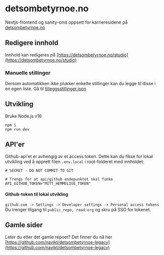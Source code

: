 # detsombetyrnoe.no

Nextjs-frontend og sanity-cms oppsett for karrieresidene på [detsombetyrnoe.no](https://www.detsombetyrnoe.no)

## Redigere innhold

Innhold kan redigeres på [https://detsombetyrnoe.no/studio](https://detsombetyrnoe.no/studio)

### Manuelle stillinger

Dersom automatikken ikke plukker enkelte stillinger kan du legge til disse i en egen liste.
Gå til [tilleggsstillinger.json](/src/lib/tilleggsstillinger.json)

## Utvikling

Bruke Node.js v16

```
npm i
npm run dev
```

## API'er

Github-api'et er avhengig av et access token.
Dette kan du fikse for lokal utvikling ved å opprett filen `.env.local` i root-folderet med innholdet:

```
# SECRET - DO NOT COMMIT TO GIT

# Trengs for at api/github endepunktet skal funke
API_GITHUB_TOKEN="MITT_HEMMELIGE_TOKEN"
```

#### Github-token til lokal utvikling

`github.com -> Settings -> Developer settings -> Personal access tokens`
Du trenger tilgang til `public_repo, read:org` og skru på SSO for tokenet.

## Gamle sider

Leter du etter det gamle repoet? Det finner du nå her [https://github.com/navikt/detsombetyrnoe-legacy](https://github.com/navikt/detsombetyrnoe-legacy)
